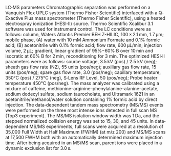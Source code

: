 
LC‐MS parameters Chromatographic separation was performed on a Vanquish Flex UPLC system (Thermo Fisher Scientific) interfaced with a Q‐Exactive Plus mass spectrometer (Thermo Fisher Scientific), using a heated electrospray ionization (HESI‐II) source. Thermo Scientific Xcalibur 3.1 software was used for instrument control. The LC conditions were as follows: column, Waters Atlantis Premier BEH Z-HILIC, 100 × 2.1 mm, 1.7 μm; mobile phase, (A) water with 10 mM Ammonium Formate and 0.1% formic acid; (B) acetonitrile with 0.1% formic acid; flow rate, 600 μL/min; injection volume, 2 μL; gradient, linear gradient of 95%−60% B over 10 min and isocratic at 60% B for 2 min, reconditioning for 3 min. The optimized HESI‐II parameters were as follows: source voltage, 3.5 kV (pos) / 2.5 kV (neg); sheath gas flow rate (N2), 55 units (pos/neg); auxiliary gas flow rate, 15 units (pos/neg); spare gas flow rate, 3.0 (pos/neg); capillary temperature, 350°C (pos) / 275°C (neg), S‐Lens RF Level, 50 (pos/neg); Probe heater temperature 450°C (pos/neg). The mass analyzer was calibrated using a mixture of caffeine, methionine–arginine–phenylalanine–alanine–acetate, sodium dodecyl sulfate, sodium taurocholate, and Ultramark 1621 in an acetonitrile/methanol/water solution containing 1% formic acid by direct injection. The data‐dependent tandem mass spectrometry (MS/MS) events were performed on the three most intense ions detected in full scan MS (Top3 experiment). The MS/MS isolation window width was 1 Da, and the stepped normalized collision energy was set to 15, 30, and 45 units. In data‐dependent MS/MS experiments, full scans were acquired at a resolution of 35,000 Full Width at Half Maximum (FWHM) (at m/z 200) and MS/MS scans at 17,500 FWHM both with an automatically determined maximum injection time. After being acquired in an MS/MS scan, parent ions were placed in a dynamic exclusion list for 3.0 s.